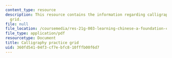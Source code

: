 ```yaml
---
content_type: resource
description: This resource contains the information regarding calligraphy practice
  grid.
file: null
file_location: /coursemedia/res-21g-003-learning-chinese-a-foundation-course-in-mandarin-spring-2011/360fd54104f3cf7ebfc810fffb00f6d7_MITRES_21G_003S11_grid.pdf
file_type: application/pdf
resourcetype: Document
title: Calligraphy practice grid
uid: 360fd541-04f3-cf7e-bfc8-10fffb00f6d7
---
```

